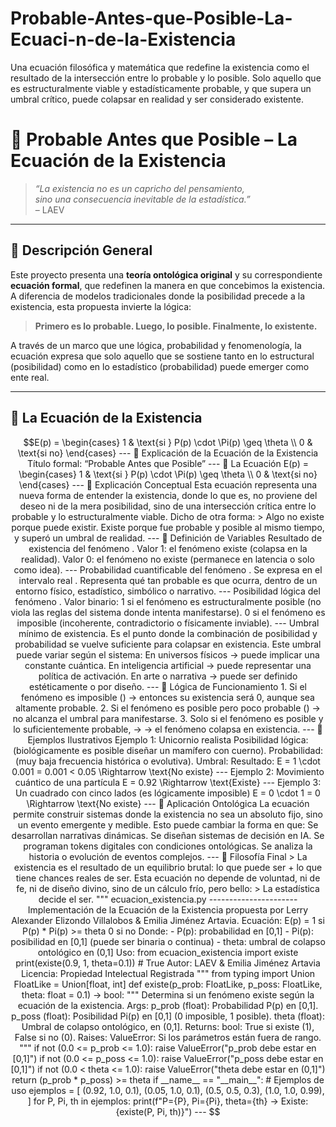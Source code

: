 # Probable-Antes-que-Posible-La-Ecuaci-n-de-la-Existencia
Una ecuación filosófica y matemática que redefine la existencia como el resultado de la intersección entre lo probable y lo posible. Solo aquello que es estructuralmente viable y estadísticamente probable, y que supera un umbral crítico, puede colapsar en realidad y ser considerado existente.


# 📐 Probable Antes que Posible – La Ecuación de la Existencia

> *“La existencia no es un capricho del pensamiento,  
sino una consecuencia inevitable de la estadística.”*  
> – LAEV

---

## 🧠 Descripción General

Este proyecto presenta una **teoría ontológica original** y su correspondiente **ecuación formal**, que redefinen la manera en que concebimos la existencia. A diferencia de modelos tradicionales donde la posibilidad precede a la existencia, esta propuesta invierte la lógica:

> **Primero es lo probable. Luego, lo posible. Finalmente, lo existente.**

A través de un marco que une lógica, probabilidad y fenomenología, la ecuación expresa que solo aquello que se sostiene tanto en lo estructural (posibilidad) como en lo estadístico (probabilidad) puede emerger como ente real.

---

## 🧮 La Ecuación de la Existencia

```math
E(p) =
\begin{cases}
1 & \text{si } P(p) \cdot \Pi(p) \geq \theta \\
0 & \text{si no}
\end{cases}




---

📐 Explicación de la Ecuación de la Existencia

Título formal: “Probable Antes que Posible”


---

🧮 La Ecuación

E(p) =
\begin{cases}
1 & \text{si } P(p) \cdot \Pi(p) \geq \theta \\
0 & \text{si no}
\end{cases}


---

📖 Explicación Conceptual

Esta ecuación representa una nueva forma de entender la existencia, donde lo que es, no proviene del deseo ni de la mera posibilidad, sino de una intersección crítica entre lo probable y lo estructuralmente viable.

Dicho de otra forma:

> Algo no existe porque puede existir. Existe porque fue probable y posible al mismo tiempo, y superó un umbral de realidad.




---

🧩 Definición de Variables


Resultado de existencia del fenómeno .

Valor 1: el fenómeno existe (colapsa en la realidad).

Valor 0: el fenómeno no existe (permanece en latencia o solo como idea).




---


Probabilidad cuantificable del fenómeno .

Se expresa en el intervalo real .

Representa qué tan probable es que ocurra, dentro de un entorno físico, estadístico, simbólico o narrativo.




---


Posibilidad lógica del fenómeno .

Valor binario:

1 si el fenómeno es estructuralmente posible (no viola las reglas del sistema donde intenta manifestarse).

0 si el fenómeno es imposible (incoherente, contradictorio o físicamente inviable).





---


Umbral mínimo de existencia.

Es el punto donde la combinación de posibilidad y probabilidad se vuelve suficiente para colapsar en existencia.

Este umbral puede variar según el sistema:

En universos físicos → puede implicar una constante cuántica.

En inteligencia artificial → puede representar una política de activación.

En arte o narrativa → puede ser definido estéticamente o por diseño.





---

🔁 Lógica de Funcionamiento

1. Si el fenómeno es imposible ()
→ entonces su existencia será 0, aunque sea altamente probable.


2. Si el fenómeno es posible pero poco probable ()
→ no alcanza el umbral para manifestarse.


3. Solo si el fenómeno es posible y lo suficientemente probable,
→ 
→ el fenómeno colapsa en existencia.




---

🧠 Ejemplos Ilustrativos

Ejemplo 1: Unicornio realista

Posibilidad lógica:  (biológicamente es posible diseñar un mamífero con cuerno).

Probabilidad:  (muy baja frecuencia histórica o evolutiva).

Umbral: 


Resultado:

E = 1 \cdot 0.001 = 0.001 < 0.05 \Rightarrow \text{No existe}


---

Ejemplo 2: Movimiento cuántico de una partícula








E = 0.92 \Rightarrow \text{Existe}


---

Ejemplo 3: Un cuadrado con cinco lados

 (es lógicamente imposible)




E = 0 \cdot 1 = 0 \Rightarrow \text{No existe}


---

🧬 Aplicación Ontológica

La ecuación permite construir sistemas donde la existencia no sea un absoluto fijo, sino un evento emergente y medible. Esto puede cambiar la forma en que:

Se desarrollan narrativas dinámicas.

Se diseñan sistemas de decisión en IA.

Se programan tokens digitales con condiciones ontológicas.

Se analiza la historia o evolución de eventos complejos.



---

🔮 Filosofía Final

> La existencia es el resultado de un equilibrio brutal:
lo que puede ser + lo que tiene chances reales de ser.



Esta ecuación no depende de voluntad, ni de fe, ni de diseño divino, sino de un cálculo frío, pero bello:

> La estadística decide el ser.


"""
ecuacion_existencia.py
----------------------
Implementación de la Ecuación de la Existencia propuesta por
Lerry Alexander Elizondo Villalobos & Emilia Jiménez Artavia.

Ecuación:
    E(p) = 1 si P(p) * Pi(p) >= theta
           0 si no

Donde:
    - P(p): probabilidad en [0,1]
    - Pi(p): posibilidad en [0,1] (puede ser binaria o continua)
    - theta: umbral de colapso ontológico en (0,1]

Uso:
    from ecuacion_existencia import existe

    print(existe(0.9, 1, theta=0.1))  # True

Autor: LAEV & Emilia Jiménez Artavia
Licencia: Propiedad Intelectual Registrada
"""

from typing import Union

FloatLike = Union[float, int]


def existe(p_prob: FloatLike, p_poss: FloatLike, theta: float = 0.1) -> bool:
    """
    Determina si un fenómeno existe según la ecuación de la existencia.

    Args:
        p_prob (float): Probabilidad P(p) en [0,1].
        p_poss (float): Posibilidad Pi(p) en [0,1] (0 imposible, 1 posible).
        theta (float): Umbral de colapso ontológico, en (0,1].

    Returns:
        bool: True si existe (1), False si no (0).

    Raises:
        ValueError: Si los parámetros están fuera de rango.
    """
    if not (0.0 <= p_prob <= 1.0):
        raise ValueError("p_prob debe estar en [0,1]")
    if not (0.0 <= p_poss <= 1.0):
        raise ValueError("p_poss debe estar en [0,1]")
    if not (0.0 < theta <= 1.0):
        raise ValueError("theta debe estar en (0,1]")

    return (p_prob * p_poss) >= theta


if __name__ == "__main__":
    # Ejemplos de uso
    ejemplos = [
        (0.92, 1.0, 0.1),
        (0.05, 1.0, 0.1),
        (0.5, 0.5, 0.3),
        (1.0, 1.0, 0.99),
    ]

    for P, Pi, th in ejemplos:
        print(f"P={P}, Pi={Pi}, theta={th} -> Existe: {existe(P, Pi, th)}")

---



